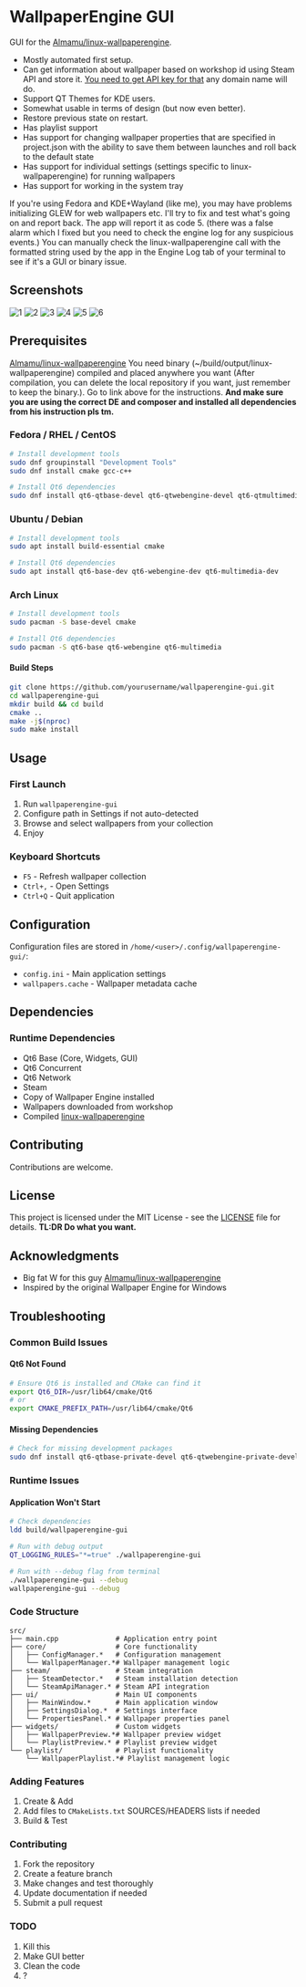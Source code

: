 # WallpaperEngine GUI

GUI for the [Almamu/linux-wallpaperengine](https://github.com/Almamu/linux-wallpaperengine).
- Mostly automated first setup.
- Can get information about wallpaper based on workshop id using Steam API and store it. [You need to get API key for that](https://steamcommunity.com/dev/apikey) any domain name will do.
- Support QT Themes for KDE users.
- Somewhat usable in terms of design (but now even better).
- Restore previous state on restart.
- Has playlist support
- Has support for changing wallpaper properties that are specified in project.json with the ability to save them between launches and roll back to the default state
- Has support for individual settings (settings specific to linux-wallpaperengine) for running wallpapers
- Has support for working in the system tray

If you're using Fedora and KDE+Wayland (like me), you may have problems initializing GLEW for web wallpapers etc. I'll try to fix and test what's going on and report back. The app will report it as code 5. (there was a false alarm which I fixed but you need to check the engine log for any suspicious events.)
You can manually check the linux-wallpaperengine call with the formatted string used by the app in the Engine Log tab of your terminal to see if it's a GUI or binary issue.

## Screenshots

![1](screenshots/image.png)
![2](screenshots/image2.png)
![3](screenshots/image3.png)
![4](screenshots/image4.png)
![5](screenshots/image5.png)
![6](screenshots/image6.png)

## Prerequisites

[Almamu/linux-wallpaperengine](https://github.com/Almamu/linux-wallpaperengine)
You need binary (~/build/output/linux-wallpaperengine) compiled and placed anywhere you want (After compilation, you can delete the local repository if you want, just remember to keep the binary.). Go to link above for the instructions. **And make sure you are using the correct DE and composer and installed all dependencies from his instruction pls tm.**

### Fedora / RHEL / CentOS
```bash
# Install development tools
sudo dnf groupinstall "Development Tools"
sudo dnf install cmake gcc-c++

# Install Qt6 dependencies
sudo dnf install qt6-qtbase-devel qt6-qtwebengine-devel qt6-qtmultimedia-devel
```

### Ubuntu / Debian
```bash
# Install development tools
sudo apt install build-essential cmake

# Install Qt6 dependencies
sudo apt install qt6-base-dev qt6-webengine-dev qt6-multimedia-dev
```

### Arch Linux
```bash
# Install development tools
sudo pacman -S base-devel cmake

# Install Qt6 dependencies
sudo pacman -S qt6-base qt6-webengine qt6-multimedia
```

#### Build Steps
```bash
git clone https://github.com/yourusername/wallpaperengine-gui.git
cd wallpaperengine-gui
mkdir build && cd build
cmake ..
make -j$(nproc)
sudo make install
```

## Usage

### First Launch
1. Run `wallpaperengine-gui`
2. Configure path in Settings if not auto-detected
3. Browse and select wallpapers from your collection
4. Enjoy

### Keyboard Shortcuts
- `F5` - Refresh wallpaper collection
- `Ctrl+,` - Open Settings
- `Ctrl+Q` - Quit application

## Configuration

Configuration files are stored in `/home/<user>/.config/wallpaperengine-gui/`:
- `config.ini` - Main application settings
- `wallpapers.cache` - Wallpaper metadata cache

## Dependencies

### Runtime Dependencies
- Qt6 Base (Core, Widgets, GUI)
- Qt6 Concurrent
- Qt6 Network
- Steam
- Copy of Wallpaper Engine installed
- Wallpapers downloaded from workshop
- Compiled [linux-wallpaperengine](https://github.com/Almamu/linux-wallpaperengine)

## Contributing

Contributions are welcome.

## License

This project is licensed under the MIT License - see the [LICENSE](LICENSE) file for details. 
**TL:DR Do what you want.**

## Acknowledgments

- Big fat W for this guy [Almamu/linux-wallpaperengine](https://github.com/Almamu/linux-wallpaperengine)
- Inspired by the original Wallpaper Engine for Windows

## Troubleshooting

### Common Build Issues

#### Qt6 Not Found
```bash
# Ensure Qt6 is installed and CMake can find it
export Qt6_DIR=/usr/lib64/cmake/Qt6
# or
export CMAKE_PREFIX_PATH=/usr/lib64/cmake/Qt6
```

#### Missing Dependencies
```bash
# Check for missing development packages
sudo dnf install qt6-qtbase-private-devel qt6-qtwebengine-private-devel
```

### Runtime Issues

#### Application Won't Start
```bash
# Check dependencies
ldd build/wallpaperengine-gui

# Run with debug output
QT_LOGGING_RULES="*=true" ./wallpaperengine-gui

# Run with --debug flag from terminal
./wallpaperengine-gui --debug
wallpaperengine-gui --debug
```

### Code Structure
```
src/
├── main.cpp              # Application entry point
├── core/                 # Core functionality
│   ├── ConfigManager.*   # Configuration management
│   └── WallpaperManager.*# Wallpaper management logic
├── steam/                # Steam integration
│   ├── SteamDetector.*   # Steam installation detection
│   └── SteamApiManager.* # Steam API integration
├── ui/                   # Main UI components
│   ├── MainWindow.*      # Main application window
│   ├── SettingsDialog.*  # Settings interface
│   └── PropertiesPanel.* # Wallpaper properties panel
├── widgets/              # Custom widgets
│   ├── WallpaperPreview.*# Wallpaper preview widget
│   └── PlaylistPreview.* # Playlist preview widget
└── playlist/             # Playlist functionality
    └── WallpaperPlaylist.*# Playlist management logic
```

### Adding Features
1. Create & Add
2. Add files to `CMakeLists.txt` SOURCES/HEADERS lists if needed
3. Build & Test

### Contributing
1. Fork the repository
2. Create a feature branch
3. Make changes and test thoroughly
4. Update documentation if needed
5. Submit a pull request

### TODO

1. Kill this
2. Make GUI better
3. Clean the code
4. ?
